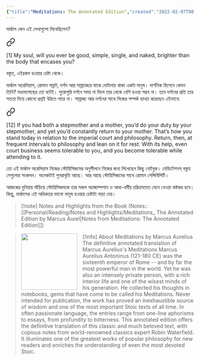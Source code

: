 ```yaml
---
{"title":"Meditations: The Annotated Edition","created":"2022-02-07T00:00:00+06:00","updated":"2023-02-13T10:33:09+06:00","read_at":["2022-02-17T00:00:00+06:00"],"read_count":1,"authors":["Marcus Aurelius","Robin Waterfield"],"isbn10":1541673859,"status":"Read","rating":4,"reviewed":true,"cover":"https://images-na.ssl-images-amazon.com/images/S/compressed.photo.goodreads.com/books/1603744629i/54817586.jpg","dg-metatags":{"og:image":"https://images-na.ssl-images-amazon.com/images/S/compressed.photo.goodreads.com/books/1603744629i/54817586.jpg"},"dg-publish":true,"maturity":2,"tags":["greek","philosophy","roman","stoicism"],"permalink":"/personal/reading/books/read/meditations-the-annotated-edition-by-marcus-aurelius/","metatags":{"og:image":"https://images-na.ssl-images-amazon.com/images/S/compressed.photo.goodreads.com/books/1603744629i/54817586.jpg"},"dgPassFrontmatter":true,"noteIcon":2}
---
```


মার্কাস কেন এই লেখাগুলো লিখেছিলেন?


<div class="transclusion internal-embed is-loaded"><a class="markdown-embed-link" href="/personal/reading/notes-and-highlights/meditations-the-annotated-edition-by-marcus-aurel/#cc0cbc" aria-label="Open link"><svg xmlns="http://www.w3.org/2000/svg" width="24" height="24" viewBox="0 0 24 24" fill="none" stroke="currentColor" stroke-width="2" stroke-linecap="round" stroke-linejoin="round" class="svg-icon lucide-link"><path d="M10 13a5 5 0 0 0 7.54.54l3-3a5 5 0 0 0-7.07-7.07l-1.72 1.71"></path><path d="M14 11a5 5 0 0 0-7.54-.54l-3 3a5 5 0 0 0 7.07 7.07l1.71-1.71"></path></svg></a><div class="markdown-embed">



[1] My soul, will you ever be good, simple, single, and naked, brighter than the body that encases you? 

</div></div>


বস্তুত, এইরকম হওয়ার চেষ্টা থেকে।

মার্কাস অরেলিয়াস, রোমান সম্রাট, দর্শন আর সাম্রাজ্যের মাঝে দোটানায় থাকা একটা মানুষ। দার্শনিক হিসেবে কেমন তিনি? মধ্যমগোছের তো বটেই। পুরোপুরি দর্শনে সময় না দিলে তার থেকে বেশি হওয়া সম্ভব না। তবে দর্শনের প্রতি তার সততা নিয়ে কোনো প্রশ্নই উঠতে পারে না। সাম্রাজ্য আর দর্শনের সাথে নিজের সম্পর্ক ব্যাখ্যা করেছেন এইভাবে:


<div class="transclusion internal-embed is-loaded"><a class="markdown-embed-link" href="/personal/reading/notes-and-highlights/meditations-the-annotated-edition-by-marcus-aurel/#d5567d" aria-label="Open link"><svg xmlns="http://www.w3.org/2000/svg" width="24" height="24" viewBox="0 0 24 24" fill="none" stroke="currentColor" stroke-width="2" stroke-linecap="round" stroke-linejoin="round" class="svg-icon lucide-link"><path d="M10 13a5 5 0 0 0 7.54.54l3-3a5 5 0 0 0-7.07-7.07l-1.72 1.71"></path><path d="M14 11a5 5 0 0 0-7.54-.54l-3 3a5 5 0 0 0 7.07 7.07l1.71-1.71"></path></svg></a><div class="markdown-embed">



[12] If you had both a stepmother and a mother, you’d do your duty by your stepmother, and yet you’d constantly return to your mother. That’s how you stand today in relation to the imperial court and philosophy. Return, then, at frequent intervals to philosophy and lean on it for rest. With its help, even court business seems tolerable to you, and you become tolerable while attending to it. 

</div></div>


তো এই মার্কাস অরেলিয়াস নিজের স্টোয়িসিজমের অনুশীলনে নিজের জন্য লিখেছেন কিছু নোটবুক। মেডিটেশনস্ বস্তুত সেগুলোর সংকলন। অনেকটাই পুনরাবৃত্তি আছে। আর আছে স্টোয়িসিজমের সাথে রোমান সেন্সিবিলিটি।

আজকের দুনিয়ায় দাঁড়িয়ে স্টোয়িসিজমকে তার সকল অ্যাজাম্পশান ও আধা-ধর্মীয় চরিত্রসমেত মেনে নেওয়া কষ্টকর হবে। কিন্তু, মার্কাসের এই অধিকতর ভালো মানুষ হওয়ার চেষ্টাটা নাড়া দেয়।

> [!note] Notes and Highlights from the Book
> (Notes:: [[Personal/Reading/Notes and Highlights/Meditations_ The Annotated Edition by Marcus Aurel\|Notes from Meditations: The Annotated Edition]])

> [!info] About Meditations by Marcus Aurelius
> <img src="http://books.google.com/books/content?id=Zpm_zQEACAAJ&printsec=frontcover&img=1&zoom=1&source=gbs_api" style="float: left; width: 150px; height: auto; margin-right: 1em;" /> The definitive annotated translation of Marcus Aurelius's Meditations Marcus Aurelius Antoninus (121-180 CE) was the sixteenth emperor of Rome -- and by far the most powerful man in the world. Yet he was also an intensely private person, with a rich interior life and one of the wisest minds of his generation. He collected his thoughts in notebooks, gems that have come to be called his Meditations. Never intended for publication, the work has proved an inexhaustible source of wisdom and one of the most important Stoic texts of all time. In often passionate language, the entries range from one-line aphorisms to essays, from profundity to bitterness. This annotated edition offers the definitive translation of this classic and much beloved text, with copious notes from world-renowned classics expert Robin Waterfield. It illuminates one of the greatest works of popular philosophy for new readers and enriches the understanding of even the most devoted Stoic.
